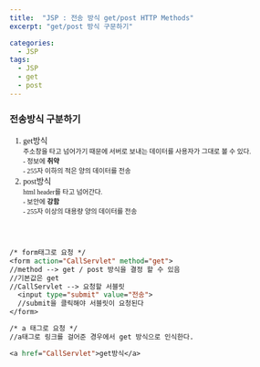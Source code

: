 ```yaml
---
title:  "JSP : 전송 방식 get/post HTTP Methods"
excerpt: "get/post 방식 구문하기"

categories: 
  - JSP
tags:
  - JSP
  - get
  - post
---
```


<style>
@font-face { font-family: 'IBMPlexSansKR-Regular';
   src: url('https://cdn.jsdelivr.net/gh/projectnoonnu/noonfonts_20-07@1.0/IBMPlexSansKR-Regular.woff') format('woff'); font-weight: normal; font-style: normal; }
body{
font-family: 'IBMPlexSansKR-Regular';
}
</style>

<h3>전송방식 구분하기</h3>

<ol>

<li>get방식</li>
  <div><small>주소창을 타고 넘어가기 때문에 서버로 보내는 데이터를 사용자가 그대로 볼 수 있다.<br>
       - 정보에 <b>취약</b><br>
       - 255자 이하의 적은 양의 데이터를 전송</small></div>
<li>post방식</li>
<div><small>html header를 타고 넘어간다.<br>
       - 보안에 <b>강함</b><br>
       - 255자 이상의 대용량 양의 데이터를 전송</small></div>
</ol><br>

```jsp

/* form태그로 요청 */
<form action="CallServlet" method="get"> 
//method --> get / post 방식을 결정 할 수 있음
//기본값은 get
//CallServlet --> 요청할 서블릿
  <input type="submit" value="전송">
  //submit을 클릭해야 서블릿이 요청된다
</form>

/* a 태그로 요청 */
//a태그로 링크를 걸어준 경우에서 get 방식으로 인식한다.

<a href="CallServlet">get방식</a>

```


